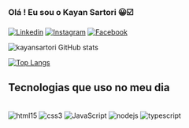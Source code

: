 ### Olá ! Eu sou o Kayan Sartori 😀☑️

[![Linkedin](https://img.shields.io/badge/LinkedIn-0077B5?style=for-the-badge&logo=linkedin&logoColor=white)](https://www.linkedin.com/in/kayan-colla%C3%A7o-sartori-ferreira-da-silva-a8840822b/)
[![Instagram](https://img.shields.io/badge/Instagram-E4405F?style=for-the-badge&logo=instagram&logoColor=white)](https://www.instagram.com/kayansartori/)
[![Facebook](https://img.shields.io/badge/Facebook-1877F2?style=for-the-badge&logo=facebook&logoColor=white)](https://www.facebook.com/KayanSartori/)

![kayansartori GitHub stats](https://github-readme-stats.vercel.app/api?username=kayansartori&show_icons=true&theme=merko)

[![Top Langs](https://github-readme-stats.vercel.app/api/top-langs/?username=anuraghazra&layout=pie)](https://github.com/anuraghazra/github-readme-stats)

## Tecnologias que uso no meu dia

<div style="display: inline_block"><br/>

<img align="center" alt="html15" src="https://img.shields.io/badge/HTML5-E34F26?style=for-the-badge&logo=html5&logoColor=whitehttps://img.shields.io/badge/HTML5-E34F26?style=for-the-badge&logo=html5&logoColor=white" /> 
<img align="center" alt="css3" src="https://img.shields.io/badge/CSS3-1572B6?style=for-the-badge&logo=css3&logoColor=white" />
<img align="center" alt="JavaScript" src=https://img.shields.io/badge/JavaScript-323330?style=for-the-badge&logo=javascript&logoColor=F7DF1E />
<img align="center" alt="nodejs" src=https://img.shields.io/badge/Node.js-43853D?style=for-the-badge&logo=node.js&logoColor=white />
<img align="center" alt="typescript" src=https://img.shields.io/badge/TypeScript-007ACC?style=for-the-badge&logo=typescript&logoColor=white />
</div>

